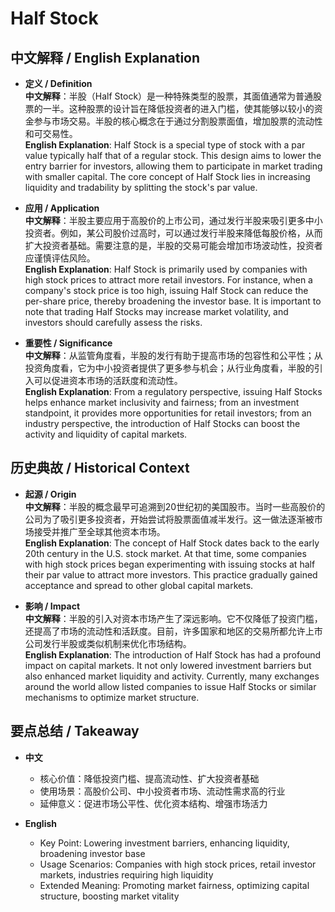 # Half Stock

## 中文解释 / English Explanation

* **定义 / Definition**  
  **中文解释**：半股（Half Stock）是一种特殊类型的股票，其面值通常为普通股票的一半。这种股票的设计旨在降低投资者的进入门槛，使其能够以较小的资金参与市场交易。半股的核心概念在于通过分割股票面值，增加股票的流动性和可交易性。  
  **English Explanation**: Half Stock is a special type of stock with a par value typically half that of a regular stock. This design aims to lower the entry barrier for investors, allowing them to participate in market trading with smaller capital. The core concept of Half Stock lies in increasing liquidity and tradability by splitting the stock's par value.

* **应用 / Application**  
  **中文解释**：半股主要应用于高股价的上市公司，通过发行半股来吸引更多中小投资者。例如，某公司股价过高时，可以通过发行半股来降低每股价格，从而扩大投资者基础。需要注意的是，半股的交易可能会增加市场波动性，投资者应谨慎评估风险。  
  **English Explanation**: Half Stock is primarily used by companies with high stock prices to attract more retail investors. For instance, when a company's stock price is too high, issuing Half Stock can reduce the per-share price, thereby broadening the investor base. It is important to note that trading Half Stocks may increase market volatility, and investors should carefully assess the risks.

* **重要性 / Significance**  
  **中文解释**：从监管角度看，半股的发行有助于提高市场的包容性和公平性；从投资角度看，它为中小投资者提供了更多参与机会；从行业角度看，半股的引入可以促进资本市场的活跃度和流动性。  
  **English Explanation**: From a regulatory perspective, issuing Half Stocks helps enhance market inclusivity and fairness; from an investment standpoint, it provides more opportunities for retail investors; from an industry perspective, the introduction of Half Stocks can boost the activity and liquidity of capital markets.

## 历史典故 / Historical Context

* **起源 / Origin**  
  **中文解释**：半股的概念最早可追溯到20世纪初的美国股市。当时一些高股价的公司为了吸引更多投资者，开始尝试将股票面值减半发行。这一做法逐渐被市场接受并推广至全球其他资本市场。  
  **English Explanation**: The concept of Half Stock dates back to the early 20th century in the U.S. stock market. At that time, some companies with high stock prices began experimenting with issuing stocks at half their par value to attract more investors. This practice gradually gained acceptance and spread to other global capital markets.

* **影响 / Impact**  
  **中文解释**：半股的引入对资本市场产生了深远影响。它不仅降低了投资门槛，还提高了市场的流动性和活跃度。目前，许多国家和地区的交易所都允许上市公司发行半股或类似机制来优化市场结构。  
  **English Explanation**: The introduction of Half Stock has had a profound impact on capital markets. It not only lowered investment barriers but also enhanced market liquidity and activity. Currently, many exchanges around the world allow listed companies to issue Half Stocks or similar mechanisms to optimize market structure.

## 要点总结 / Takeaway

* **中文**  
  - 核心价值：降低投资门槛、提高流动性、扩大投资者基础  
  - 使用场景：高股价公司、中小投资者市场、流动性需求高的行业  
  - 延伸意义：促进市场公平性、优化资本结构、增强市场活力  

* **English**  
  - Key Point: Lowering investment barriers, enhancing liquidity, broadening investor base  
  - Usage Scenarios: Companies with high stock prices, retail investor markets, industries requiring high liquidity  
  - Extended Meaning: Promoting market fairness, optimizing capital structure, boosting market vitality